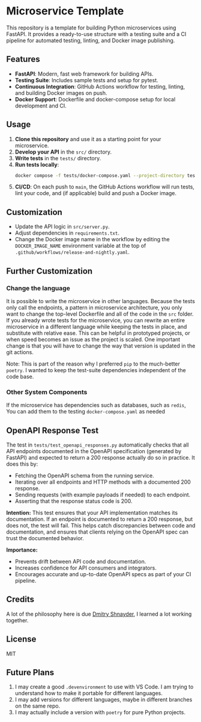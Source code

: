 # Microservice Template

This repository is a template for building Python microservices using FastAPI. It provides a ready-to-use structure with a testing suite and a CI pipeline for automated testing, linting, and Docker image publishing.

## Features
- **FastAPI**: Modern, fast web framework for building APIs.
- **Testing Suite**: Includes sample tests and setup for pytest.
- **Continuous Integration**: GitHub Actions workflow for testing, linting, and building Docker images on push.
- **Docker Support**: Dockerfile and docker-compose setup for local development and CI.

## Usage
1. **Clone this repository** and use it as a starting point for your microservice.
2. **Develop your API** in the `src/` directory.
3. **Write tests** in the `tests/` directory.
4. **Run tests locally**:
   ```bash
   docker compose -f tests/docker-compose.yaml --project-directory tests up --build --abort-on-container-exit --exit-code-from test
   ```
5. **CI/CD**: On each push to `main`, the GitHub Actions workflow will run tests, lint your code, and (if applicable) build and push a Docker image.

## Customization
- Update the API logic in `src/server.py`.
- Adjust dependencies in `requirements.txt`.
- Change the Docker image name in the workflow by editing the `DOCKER_IMAGE_NAME` environment variable at the top of `.github/workflows/release-and-nightly.yaml`.

## Further Customization
### Change the language
It is possible to write the microservice in other languages. 
Because the tests only call the endpoints, a pattern in microservice architecture,
you only want to change the top-level Dockerfile and all of the code in the `src` folder.
If you already wrote tests for the microservice, you can rewrite an entire microservice in a different language
while keeping the tests in place, and substitute with relative ease.
This can be helpful in prototyped projects, or when speed becomes an issue as the project is scaled.
One important change is that you will have to change the way that version is updated in the git actions.

Note: This is part of the reason why I preferred `pip` to the much-better `poetry`. 
I wanted to keep the test-suite dependencies independent of the code base.

### Other System Components
If the microservice has dependencies such as databases, such as `redis`, 
You can add them to the testing `docker-compose.yaml` as needed


## OpenAPI Response Test

The test in `tests/test_openapi_responses.py` automatically checks that all API endpoints documented in the OpenAPI specification (generated by FastAPI) and expected to return a 200 response actually do so in practice. It does this by:
- Fetching the OpenAPI schema from the running service.
- Iterating over all endpoints and HTTP methods with a documented 200 response.
- Sending requests (with example payloads if needed) to each endpoint.
- Asserting that the response status code is 200.

**Intention:**
This test ensures that your API implementation matches its documentation. If an endpoint is documented to return a 200 response, but does not, the test will fail. This helps catch discrepancies between code and documentation, and ensures that clients relying on the OpenAPI spec can trust the documented behavior.

**Importance:**
- Prevents drift between API code and documentation.
- Increases confidence for API consumers and integrators.
- Encourages accurate and up-to-date OpenAPI specs as part of your CI pipeline.

## Credits
A lot of the philosophy here is due [Dmitry Shnayder](https://github.com/dshnayder), I learned a lot working together.

## License
MIT

## Future Plans

1. I may create a good `.devenvironment` to use with VS Code. I am trying to understand how to make it portable for different languages.
2. I may add versions for different languages, maybe in different branches on the same repo.
3. I may actually include a version with `poetry` for pure Python projects.

